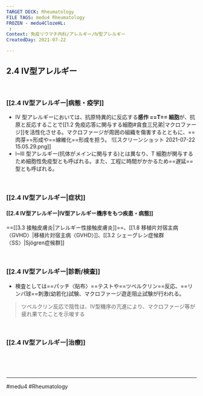 ```yaml
---
TARGET DECK: Rheumatology
FILE TAGS: medu4 Rheumatology
FROZEN - medu4ClozeHL:
 : 
Context: 免疫リウマチ内科/アレルギー/Ⅳ型アレルギー
CreatedDay: 2021-07-22

---
```


## 2.4 Ⅳ型アレルギー

<br>

### [[2.4 Ⅳ型アレルギー|病態・疫学]]
* IV 型アレルギーにおいては、抗原特異的に反応する**感作 ==T== 細胞**が、抗原と反応することで[[1.2 免疫応答に関与する細胞#貪食三兄弟|マクロファージ]]を活性化させる。マクロファージが周囲の組織を傷害するとともに、==肉芽==形成や==線維化==形成を担う。
![[スクリーンショット 2021-07-22 15.05.29.png]]
* I~III 型アレルギー(抗体がメインに関与する)とは異なり、T 細胞が関与するため細胞性免疫型とも呼ばれる。また、工程に時間がかかるため==遅延==型とも呼ばれる。
<!--ID: 1627801028579-->


<br>

### [[2.4 Ⅳ型アレルギー|症状]]
#### [[2.4 Ⅳ型アレルギー|Ⅳ型アレルギー機序をもつ疾患・病態]]
==[[3.3 接触皮膚炎|アレルギー性接触皮膚炎]]==、[[1.8 移植片対宿主病〈GVHD〉|移植片対宿主病〈GVHD〉]]、[[3.2 シェーグレン症候群〈SS〉|Sjögren症候群]]
<!--ID: 1627801028585-->


<br>

### [[2.4 Ⅳ型アレルギー|診断/検査]]
* 検査としては==パッチ〈貼布〉==テストや==ツベルクリン==反応、==リンパ球==刺激(幼若化)試験、マクロファージ遊走阻止試験が行われる。
>ツベルクリン反応で陰性は、Ⅳ型機序の亢進により、マクロファージ等が疲れ果てたことを示唆する
<!--ID: 1627801028591-->



<br>

### [[2.4 Ⅳ型アレルギー|治療]]


<br><br><br>

---
#medu4 #Rheumatology 
